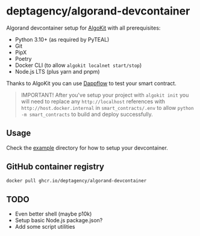 # deptagency/algorand-devcontainer

Algorand devcontainer setup for [AlgoKit](https://developer.algorand.org/algokit/) with all prerequisites:

- Python 3.10+ (as required by PyTEAL)
- Git
- PipX
- Poetry
- Docker CLI (to allow `algokit localnet start/stop`)
- Node.js LTS (plus yarn and pnpm)

Thanks to AlgoKit you can use [Dappflow](https://app.dappflow.org) to test your smart contract.

> IMPORTANT! After you've setup your project with `algokit init` you will need to replace any `http://localhost` references with `http://host.docker.internal` in `smart_contracts/.env` to allow `python -m smart_contracts` to build and deploy successfully.

## Usage

Check the [example](/example/) directory for how to setup your devcontainer.

## GitHub container registry

```sh
docker pull ghcr.io/deptagency/algorand-devcontainer
```

## TODO

- Even better shell (maybe p10k)
- Setup basic Node.js package.json?
- Add some script utilities
